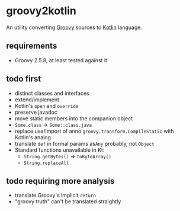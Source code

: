 # groovy2kotlin

An utility converting [Groovy](http://groovy-lang.org/) sources to [Kotlin](https://kotlinlang.org/) language.

## requirements

- Groovy 2.5.8, at least tested against it

## todo first

- distinct classes and interfaces
- extend/implement
- Kotlin's `open` and `override`
- preserve javadoc
- move static members into the companion object
- `Some.class` -> `Some::class.java`
- replace use/import of anno `groovy.transform.CompileStatic` with Kotlin's analog
- translate `def` in formal params as`Any` probably, not `Object`
- Standard functions unavailable in Kt:
    - `String.getBytes()` => `toByteArray()`
    - `String.replaceAll`

## todo requiring more analysis

- translate Groovy's implicit `return`
- "groovy truth" can't be translated straightly